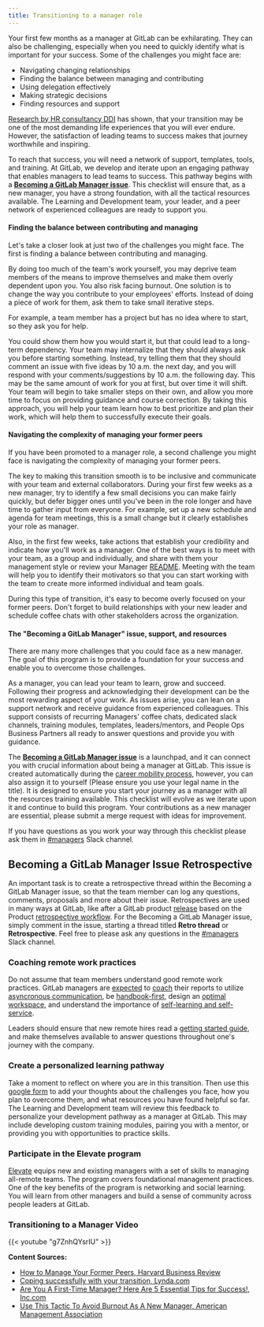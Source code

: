 ```yaml
---
title: Transitioning to a manager role
---
```


Your first few months as a manager at GitLab can be exhilarating. They can also be challenging, especially when you need to quickly identify what is important for your success.
Some of the challenges you might face are:

- Navigating changing relationships
- Finding the balance between managing and contributing
- Using delegation effectively
- Making strategic decisions
- Finding resources and support

[Research by HR consultancy DDI](https://www.management-issues.com/news/3917/dealing-with-a-promotion-is-as-stressful-as-divorce/) has shown, that your transition may be one of the most demanding life experiences that you will ever endure. However, the satisfaction of leading teams to success makes that journey worthwhile and inspiring.

To reach that success, you will need a network of support, templates, tools, and training. At GitLab, we develop and iterate upon an engaging pathway that enables managers to lead teams to success. This pathway begins with a **[Becoming a GitLab Manager issue](https://gitlab.com/gitlab-com/people-group/Training/-/blob/master/.gitlab/issue_templates/becoming-a-gitlab-manager.md)**. This checklist will ensure that, as a new manager, you have a strong foundation, with all the tactical resources available. The Learning and Development team, your leader, and a peer network of experienced colleagues are ready to support you.

#### Finding the balance between contributing and managing

Let's take a closer look at just two of the challenges you might face. The first is finding a balance between contributing and managing.

By doing too much of the team's work yourself, you may deprive team members of the means to improve themselves and make them overly dependent upon you. You also risk facing burnout. One solution is to change the way you contribute to your employees' efforts. Instead of doing a piece of work for them, ask them to take small iterative steps.

For example, a team member has a project but has no idea where to start, so they ask you for help.

You could show them how you would start it, but that could lead to a long-term dependency. Your team may internalize that they should always ask you before starting something. Instead, try telling them that they should comment an issue with five ideas by 10 a.m. the next day, and you will respond with your comments/suggestions by 10 a.m. the following day. This may be the same amount of work for you at first, but over time it will shift. Your team will begin to take smaller steps on their own, and allow you more time to focus on providing guidance and course correction. By taking this approach, you will help your team learn how to best prioritize and plan their work, which will help them to successfully execute their goals.

#### Navigating the complexity of managing your former peers

If you have been promoted to a manager role, a second challenge you might face is navigating the complexity of managing your former peers.

The key to making this transition smooth is to be inclusive and communicate with your team and external collaborators. During your first few weeks as a new manager, try to identify a few small decisions you can make fairly quickly, but defer bigger ones until you've been in the role longer and have time to gather input from everyone. For example, set up a new schedule and agenda for team meetings, this is a small change but it clearly establishes your role as manager.

Also, in the first few weeks, take actions that establish your credibility and indicate how you'll work as a manager. One of the best ways is to meet with your team, as a group and individually, and share with them your management style or review your Manager [README](/handbook/leadership/#your-individual-readme). Meeting with the team will help you to identify their motivators so that you can start working with the team to create more informed individual and team goals.

During this type of transition, it's easy to become overly focused on your former peers. Don't forget to build relationships with your new leader and schedule coffee chats with other stakeholders across the organization.

#### The "Becoming a GitLab Manager" issue, support, and resources

There are many more challenges that you could face as a new manager. The goal of this program is to provide a foundation for your success and enable you to overcome those challenges.

As a manager, you can lead your team to learn, grow and succeed. Following their progress and acknowledging their development can be the most rewarding aspect of your work. As issues arise, you can lean on a support network and receive guidance from experienced colleagues. This support consists of recurring Managers' coffee chats, dedicated slack channels, training modules, templates, leaders/mentors, and People Ops Business Partners all ready to answer questions and provide you with guidance.

The **[Becoming a GitLab Manager issue](https://gitlab.com/gitlab-com/people-group/Training/-/blob/master/.gitlab/issue_templates/becoming-a-gitlab-manager.md)** is a launchpad, and it can connect you with crucial information about being a manager at GitLab. This issue is created automatically during the [career mobility process](/handbook/people-group/promotions-transfers/#organization-change-checklist-creation-process), however, you can also assign it to yourself (Please ensure you use your legal name in the title). It is designed to ensure you start your journey as a manager with all the resources training available.  This checklist will evolve as we iterate upon it and continue to build this program. Your contributions as a new manager are essential, please submit a merge request with ideas for improvement.

If you have questions as you work your way through this checklist please ask them in [#managers](https://gitlab.slack.com/messages/C5Z55R5J5/details/) Slack channel.

## Becoming a GitLab Manager Issue Retrospective

An important task is to create a retrospective thread within the Becoming a GitLab Manager issue, so that the team member can log any questions, comments, proposals and more about their issue. Retrospectives are used in many ways at GitLab, like after a GitLab product [release](/handbook/communication/#release-retrospectives-and-kickoffs) based on the Product [retrospective workflow](/handbook/engineering/workflow/#retrospective). For the Becoming a GitLab Manager issue, simply comment in the issue, starting a thread titled **Retro thread** or **Retrospective**. Feel free to please ask any questions in the [#managers](https://gitlab.slack.com/messages/C5Z55R5J5/details/) Slack channel.

### Coaching remote work practices

Do not assume that team members understand good remote work practices. GitLab managers are [expected](/handbook/company/structure/#management-group) to [coach](/handbook/leadership/coaching/) their reports to utilize [asyncronous communication](/handbook/company/culture/all-remote/management/#asynchronous), be [handbook-first](/handbook/about/handbook-usage/#why-handbook-first), design an [optimal workspace](/handbook/company/culture/all-remote/workspace/), and understand the importance of [self-learning and self-service](/handbook/company/culture/all-remote/self-service/).

Leaders should ensure that new remote hires read a [getting started guide](/handbook/company/culture/all-remote/getting-started/), and make themselves available to answer questions throughout one's journey with the company.

### Create a personalized learning pathway

Take a moment to reflect on where you are in this transition. Then use this [google form](https://forms.gle/WUpxZNG2VcYFQLon9) to add your thoughts about the challenges you face, how you plan to overcome them, and what resources you have found helpful so far. The Learning and Development team will review this feedback to personalize your development pathway as a manager at GitLab. This may include developing custom training modules, pairing you with a mentor, or providing you with opportunities to practice skills.

### Participate in the Elevate program

[Elevate](/handbook/people-group/learning-and-development/elevate-programs/) equips new and existing managers with a set of skills to managing all-remote teams. The program covers foundational management practices. One of the key benefits of the program is networking and social learning. You will learn from other managers and build a sense of community across people leaders at GitLab.

### Transitioning to a Manager Video

{{< youtube "g7ZnhQYsrIU" >}}

**Content Sources:**

- [How to Manage Your Former Peers, Harvard Business Review](https://hbr.org/2012/12/how-to-manage-your-former-peer)
- [Coping successfully with your transition, Lynda.com](https://www.linkedin.com/learning/new-manager-foundations-21965262)
- [Are You A First-Time Manager? Here Are 5 Essential Tips for Success!, Inc.com](https://www.inc.com/melissa-lamson/5-success-strategies-for-first-time-managers.html)
- [Use This Tactic To Avoid Burnout As A New Manager, American Management Association](https://playbook.amanet.org/training-articles-avoid-burnout-new-manager/)
